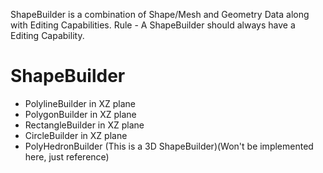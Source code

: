 ShapeBuilder is a combination of Shape/Mesh and Geometry Data along with Editing Capabilities.
Rule - A ShapeBuilder should always have a Editing Capability.

# ShapeBuilder

- PolylineBuilder in XZ plane
- PolygonBuilder in XZ plane
- RectangleBuilder in XZ plane
- CircleBuilder in XZ plane
- PolyHedronBuilder (This is a 3D ShapeBuilder)(Won't be implemented here, just reference)